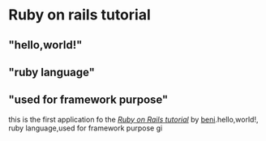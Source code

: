 # Ruby on rails tutorial

## "hello,world!"
## "ruby language"
## "used for framework purpose"
 
this is the  first application fo the [*Ruby on Rails tutorial*](https://www.railstutorial.org/) by [beni](https://ww.michaelhartl.com/).hello,world!, ruby language,used for framework purpose
gi